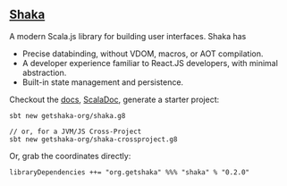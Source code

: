 ## [Shaka](https://getshaka.org)

A modern Scala.js library for building user interfaces. Shaka has

* Precise databinding, without VDOM, macros, or AOT compilation.
* A developer experience familiar to React.JS developers, with minimal abstraction.
* Built-in state management and persistence.

Checkout the [docs](https://getshaka.org), [ScalaDoc](/), generate a starter project:

```
sbt new getshaka-org/shaka.g8

// or, for a JVM/JS Cross-Project
sbt new getshaka-org/shaka-crossproject.g8
```

Or, grab the coordinates directly:

```
libraryDependencies ++= "org.getshaka" %%% "shaka" % "0.2.0"
```

